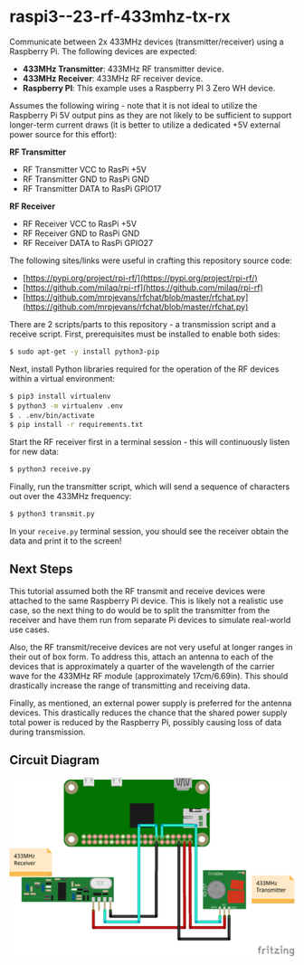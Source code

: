# raspi3--23-rf-433mhz-tx-rx

Communicate between 2x 433MHz devices (transmitter/receiver) using a Raspberry Pi. The following devices are
expected:

- **433MHz Transmitter**: 433MHz RF transmitter device.
- **433MHz Receiver**: 433MHz RF receiver device.
- **Raspberry PI**: This example uses a Raspberry PI 3 Zero WH device.

Assumes the following wiring - note that it is not ideal to utilize the Raspberry Pi 5V output pins
as they are not likely to be sufficient to support longer-term current draws (it is better to utilize
a dedicated +5V external power source for this effort):

**RF Transmitter**
- RF Transmitter VCC to RasPi +5V
- RF Transmitter GND to RasPi GND
- RF Transmitter DATA to RasPi GPIO17

**RF Receiver**
- RF Receiver VCC to RasPi +5V
- RF Receiver GND to RasPi GND
- RF Receiver DATA to RasPi GPIO27

The following sites/links were useful in crafting this repository source code:

- [https://pypi.org/project/rpi-rf/](https://pypi.org/project/rpi-rf/)
- [https://github.com/milaq/rpi-rf](https://github.com/milaq/rpi-rf)
- [https://github.com/mrpjevans/rfchat/blob/master/rfchat.py](https://github.com/mrpjevans/rfchat/blob/master/rfchat.py)

There are 2 scripts/parts to this repository - a transmission script and a receive script. First, prerequisites must be
installed to enable both sides:

```bash
$ sudo apt-get -y install python3-pip
```

Next, install Python libraries required for the operation of the RF devices within a virtual environment:

```bash
$ pip3 install virtualenv
$ python3 -m virtualenv .env
$ . .env/bin/activate
$ pip install -r requirements.txt
```

Start the RF receiver first in a terminal session - this will continuously listen for new data:

```bash
$ python3 receive.py
```

Finally, run the transmitter script, which will send a sequence of characters out over the 433MHz frequency:

```bash
$ python3 transmit.py
```

In your `receive.py` terminal session, you should see the receiver obtain the data and print it to the screen!

## Next Steps

This tutorial assumed both the RF transmit and receive devices were attached to the same Raspberry Pi device. This
is likely not a realistic use case, so the next thing to do would be to split the transmitter from the receiver and
have them run from separate Pi devices to simulate real-world use cases.

Also, the RF transmit/receive devices are not very useful at longer ranges in their out of box form. To address this,
attach an antenna to each of the devices that is approximately a quarter of the wavelength of the carrier wave for
the 433MHz RF module (approximately 17cm/6.69in). This should drastically increase the range of transmitting and
receiving data.

Finally, as mentioned, an external power supply is preferred for the antenna devices. This drastically reduces the
chance that the shared power supply total power is reduced by the Raspberry Pi, possibly causing loss of data during
transmission.

## Circuit Diagram

![Circuit](img/rf-433mhz-tx-rx.png "Circuit")
